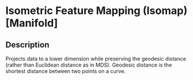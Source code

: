 # Isometric Feature Mapping (Isomap) [Manifold]

## Description

Projects data to a lower dimension while preserving the geodesic distance (rather than Euclidean distance as in MDS).
Geodesic distance is the shortest distance between two points on a curve.

